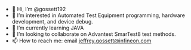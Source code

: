 - 👋 Hi, I’m @gossett192
- 👀 I’m interested in Automated Test Equipment programming, hardware development, and device debug. 
- 🌱 I’m currently learning JAVA
- 💞️ I’m looking to collaborate on Advantest SmarTest8 test methods.
- 📫 How to reach me: email jeffrey.gossett@infineon.com

<!---
gossett192/gossett192 is a ✨ special ✨ repository because its `README.md` (this file) appears on your GitHub profile.
You can click the Preview link to take a look at your changes.
--->
